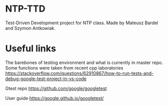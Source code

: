 # NTP-TTD
Test-Driven Development project for NTP class. Made by Mateusz Bardel and Szymon Antkowiak.

# Useful links

The barebones of testing environment and what is currently in master repo. 
Some functions were taken from recent cpp laboratories
https://stackoverflow.com/questions/62910867/how-to-run-tests-and-debug-google-test-project-in-vs-code

Gtest repo
https://github.com/google/googletest

User guide
https://google.github.io/googletest/


